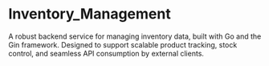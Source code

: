 # Inventory_Management
A robust backend service for managing inventory data, built with Go and the Gin framework. Designed to support scalable product tracking, stock control, and seamless API consumption by external clients.
